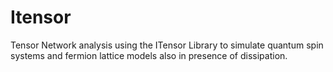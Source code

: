 # Itensor
Tensor Network analysis using the ITensor Library to simulate quantum spin systems and fermion lattice models also in presence of dissipation.

